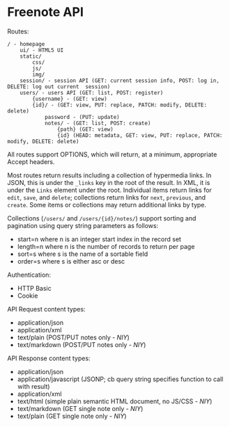 # Freenote API

Routes:
```
/ - homepage
	ui/ - HTML5 UI
	static/
		css/
		js/
		img/
	session/ - session API (GET: current session info, POST: log in, DELETE: log out current  session)
	users/ - users API (GET: list, POST: register)
		{username} - (GET: view)
		{id}/ - (GET: view, PUT: replace, PATCH: modify, DELETE: delete)
			password - (PUT: update)
			notes/ - (GET: list, POST: create)
				{path} (GET: view)
				{id} (HEAD: metadata, GET: view, PUT: replace, PATCH: modify, DELETE: delete)
```

All routes support OPTIONS, which will return, at a minimum, appropriate Accept headers.

Most routes return results including a collection of hypermedia links. In JSON, this is
under the `_links` key in the root of the result. In XML, it is under the `Links` element
under the root. Individual items return links for `edit`, `save`, and `delete`; collections
return links for `next`, `previous`, and `create`. Some items or collections may return
additional links by type.

Collections (`/users/` and `/users/{id}/notes/`) support sorting and pagination using query string
parameters as follows:
 - start=n where n is an integer start index in the record set
 - length=n where n is the number of records to return per page
 - sort=s where s is the name of a sortable field
 - order=s where s is either asc or desc

Authentication:
 - HTTP Basic
 - Cookie

API Request content types:
 - application/json
 - application/xml
 - text/plain (POST/PUT notes only - _NIY_)
 - text/markdown (POST/PUT notes only - _NIY_)

API Response content types:
 - application/json
 - application/javascript (JSONP; cb query string specifies function to call with result)
 - application/xml
 - text/html (simple plain semantic HTML document, no JS/CSS - _NIY_)
 - text/markdown (GET single note only - _NIY_)
 - text/plain (GET single note only - _NIY_)
